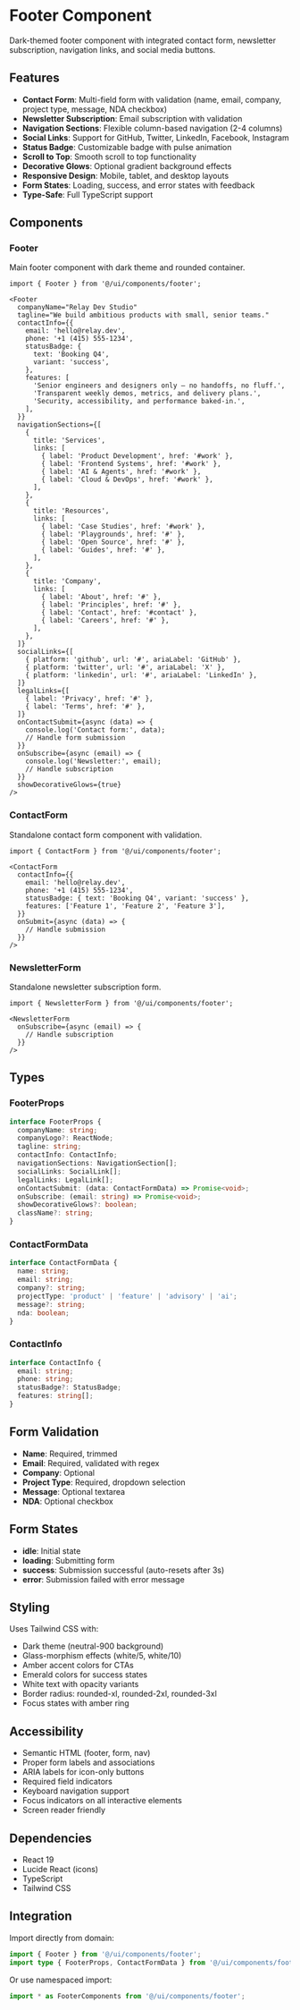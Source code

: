 # Footer Component

Dark-themed footer component with integrated contact form, newsletter subscription, navigation links, and social media buttons.

## Features

- **Contact Form**: Multi-field form with validation (name, email, company, project type, message, NDA checkbox)
- **Newsletter Subscription**: Email subscription with validation
- **Navigation Sections**: Flexible column-based navigation (2-4 columns)
- **Social Links**: Support for GitHub, Twitter, LinkedIn, Facebook, Instagram
- **Status Badge**: Customizable badge with pulse animation
- **Scroll to Top**: Smooth scroll to top functionality
- **Decorative Glows**: Optional gradient background effects
- **Responsive Design**: Mobile, tablet, and desktop layouts
- **Form States**: Loading, success, and error states with feedback
- **Type-Safe**: Full TypeScript support

## Components

### Footer

Main footer component with dark theme and rounded container.

```tsx
import { Footer } from '@/ui/components/footer';

<Footer
  companyName="Relay Dev Studio"
  tagline="We build ambitious products with small, senior teams."
  contactInfo={{
    email: 'hello@relay.dev',
    phone: '+1 (415) 555-1234',
    statusBadge: {
      text: 'Booking Q4',
      variant: 'success',
    },
    features: [
      'Senior engineers and designers only — no handoffs, no fluff.',
      'Transparent weekly demos, metrics, and delivery plans.',
      'Security, accessibility, and performance baked-in.',
    ],
  }}
  navigationSections={[
    {
      title: 'Services',
      links: [
        { label: 'Product Development', href: '#work' },
        { label: 'Frontend Systems', href: '#work' },
        { label: 'AI & Agents', href: '#work' },
        { label: 'Cloud & DevOps', href: '#work' },
      ],
    },
    {
      title: 'Resources',
      links: [
        { label: 'Case Studies', href: '#work' },
        { label: 'Playgrounds', href: '#' },
        { label: 'Open Source', href: '#' },
        { label: 'Guides', href: '#' },
      ],
    },
    {
      title: 'Company',
      links: [
        { label: 'About', href: '#' },
        { label: 'Principles', href: '#' },
        { label: 'Contact', href: '#contact' },
        { label: 'Careers', href: '#' },
      ],
    },
  ]}
  socialLinks={[
    { platform: 'github', url: '#', ariaLabel: 'GitHub' },
    { platform: 'twitter', url: '#', ariaLabel: 'X' },
    { platform: 'linkedin', url: '#', ariaLabel: 'LinkedIn' },
  ]}
  legalLinks={[
    { label: 'Privacy', href: '#' },
    { label: 'Terms', href: '#' },
  ]}
  onContactSubmit={async (data) => {
    console.log('Contact form:', data);
    // Handle form submission
  }}
  onSubscribe={async (email) => {
    console.log('Newsletter:', email);
    // Handle subscription
  }}
  showDecorativeGlows={true}
/>
```

### ContactForm

Standalone contact form component with validation.

```tsx
import { ContactForm } from '@/ui/components/footer';

<ContactForm
  contactInfo={{
    email: 'hello@relay.dev',
    phone: '+1 (415) 555-1234',
    statusBadge: { text: 'Booking Q4', variant: 'success' },
    features: ['Feature 1', 'Feature 2', 'Feature 3'],
  }}
  onSubmit={async (data) => {
    // Handle submission
  }}
/>
```

### NewsletterForm

Standalone newsletter subscription form.

```tsx
import { NewsletterForm } from '@/ui/components/footer';

<NewsletterForm
  onSubscribe={async (email) => {
    // Handle subscription
  }}
/>
```

## Types

### FooterProps

```typescript
interface FooterProps {
  companyName: string;
  companyLogo?: ReactNode;
  tagline: string;
  contactInfo: ContactInfo;
  navigationSections: NavigationSection[];
  socialLinks: SocialLink[];
  legalLinks: LegalLink[];
  onContactSubmit: (data: ContactFormData) => Promise<void>;
  onSubscribe: (email: string) => Promise<void>;
  showDecorativeGlows?: boolean;
  className?: string;
}
```

### ContactFormData

```typescript
interface ContactFormData {
  name: string;
  email: string;
  company?: string;
  projectType: 'product' | 'feature' | 'advisory' | 'ai';
  message?: string;
  nda: boolean;
}
```

### ContactInfo

```typescript
interface ContactInfo {
  email: string;
  phone: string;
  statusBadge?: StatusBadge;
  features: string[];
}
```

## Form Validation

- **Name**: Required, trimmed
- **Email**: Required, validated with regex
- **Company**: Optional
- **Project Type**: Required, dropdown selection
- **Message**: Optional textarea
- **NDA**: Optional checkbox

## Form States

- **idle**: Initial state
- **loading**: Submitting form
- **success**: Submission successful (auto-resets after 3s)
- **error**: Submission failed with error message

## Styling

Uses Tailwind CSS with:
- Dark theme (neutral-900 background)
- Glass-morphism effects (white/5, white/10)
- Amber accent colors for CTAs
- Emerald colors for success states
- White text with opacity variants
- Border radius: rounded-xl, rounded-2xl, rounded-3xl
- Focus states with amber ring

## Accessibility

- Semantic HTML (footer, form, nav)
- Proper form labels and associations
- ARIA labels for icon-only buttons
- Required field indicators
- Keyboard navigation support
- Focus indicators on all interactive elements
- Screen reader friendly

## Dependencies

- React 19
- Lucide React (icons)
- TypeScript
- Tailwind CSS

## Integration

Import directly from domain:
```typescript
import { Footer } from '@/ui/components/footer';
import type { FooterProps, ContactFormData } from '@/ui/components/footer/types';
```

Or use namespaced import:
```typescript
import * as FooterComponents from '@/ui/components/footer';
```
